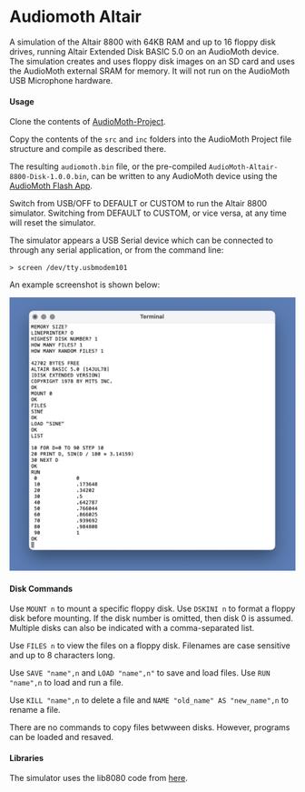 # Audiomoth Altair

A simulation of the Altair 8800 with 64KB RAM and up to 16 floppy disk drives, running Altair Extended Disk BASIC 5.0 on an AudioMoth device. The simulation creates and uses floppy disk images on an SD card and uses the AudioMoth external SRAM for memory. It will not run on the AudioMoth USB Microphone hardware.

#### Usage ####

Clone the contents of [AudioMoth-Project](https://github.com/OpenAcousticDevices/AudioMoth-Project).

Copy the contents of the ```src``` and ```inc``` folders into the AudioMoth Project file structure and compile as described there.

The resulting ```audiomoth.bin``` file, or the pre-compiled ```AudioMoth-Altair-8800-Disk-1.0.0.bin```, can be written to any AudioMoth device using the [AudioMoth Flash App](https://www.openacousticdevices.info/applications).

Switch from USB/OFF to DEFAULT or CUSTOM to run the Altair 8800 simulator. Switching from DEFAULT to CUSTOM, or vice versa, at any time will reset the simulator.

The simulator appears a USB Serial device which can be connected to through any serial application, or from the command line:

```
> screen /dev/tty.usbmodem101
```

An example screenshot is shown below:

![Example screenshot of the AudioMoth Altair 8800 Disk simulator running in a terminal window.](screenshot.png)

#### Disk Commands

Use ```MOUNT n``` to mount a specific floppy disk. Use ```DSKINI n``` to format a floppy disk before mounting. If the disk number is omitted, then disk 0 is assumed. Multiple disks can also be indicated with a comma-separated list.

Use ```FILES n``` to view the files on a floppy disk. Filenames are case sensitive and up to 8 characters long.

Use ```SAVE "name",n``` and ```LOAD "name",n"``` to save and load files. Use ```RUN "name",n``` to load and run a file. 

Use ```KILL "name",n``` to delete a file and ```NAME "old_name" AS "new_name",n``` to rename a file.

There are no commands to copy files betwween disks. However, programs can be loaded and resaved.

#### Libraries 

The simulator uses the lib8080 code from [here](https://github.com/GunshipPenguin/lib8080/).
